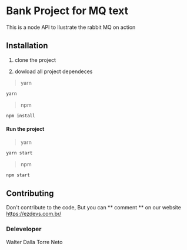 # Bank Project for MQ text

This is a node API to Ilustrate the rabbit MQ on action

## Installation

1. clone the project

2. dowload all project dependeces

> yarn

```bash
yarn
```

> npm

```bash
npm install
```

#### Run the project

> yarn

```bash
yarn start
```

> npm

```bash
npm start
```

## Contributing

Don't contribute to the code,
But you can ** comment ** on our website https://ezdevs.com.br/

### Deleveloper

Walter Dalla Torre Neto
